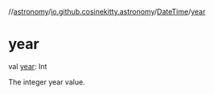 //[astronomy](../../../index.md)/[io.github.cosinekitty.astronomy](../index.md)/[DateTime](index.md)/[year](year.md)

# year

val [year](year.md): Int

The integer year value.

